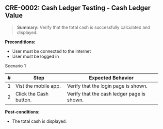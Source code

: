 ## **CRE-0002:** Cash Ledger Testing - Cash Ledger Value

> **Summary:** Verify that the total cash is successfully calculated and displayed. <br>

**Preconditions:**

- User must be connected to the internet
- User must be logged in

Scenario 1

| \#  | Step                   | Expected Behavior                          |
| --- | ---------------------- | ------------------------------------------ |
| 1   | Vist the mobile app.   | Verify that the login page is shown.       |
| 2   | Click the Cash button. | Verify that the cash ledger page is shown. |

**Post-conditions:**

- The total cash is displayed.
